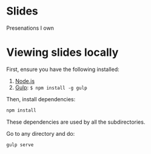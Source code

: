 Slides
===

Presenations I own

# Viewing slides locally

First, ensure you have the following installed:

1. [Node.js](http://nodejs.org)
3. [Gulp](http://gulpjs.com): `$ npm install -g gulp`

Then, install dependencies:

```bash
npm install
```

These dependencies are used by all the subdirectories.

Go to any directory and do:

```bash
gulp serve
```
